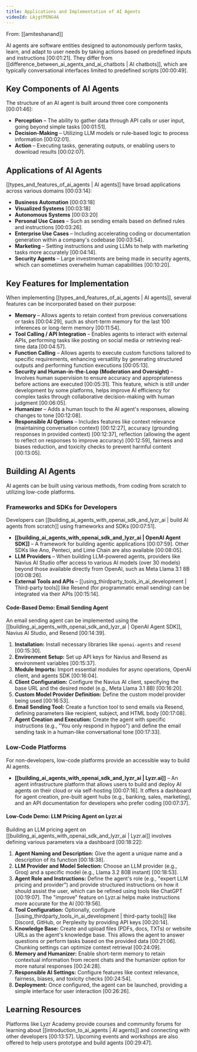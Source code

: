 ```yaml
---
title: Applications and Implementation of AI Agents
videoId: LAjgtPENG4A
---
```


From: [[amiteshanand]] <br/> 

AI agents are software entities designed to autonomously perform tasks, learn, and adapt to user needs by taking actions based on predefined inputs and instructions <a class="yt-timestamp" data-t="00:01:21">[00:01:21]</a>. They differ from [[difference_between_ai_agents_and_ai_chatbots | AI chatbots]], which are typically conversational interfaces limited to predefined scripts <a class="yt-timestamp" data-t="00:00:49">[00:00:49]</a>.

## Key Components of AI Agents
The structure of an AI agent is built around three core components <a class="yt-timestamp" data-t="00:01:46">[00:01:46]</a>:
*   **Perception** – The ability to gather data through API calls or user input, going beyond simple tasks <a class="yt-timestamp" data-t="00:01:51">[00:01:51]</a>.
*   **Decision-Making** – Utilizing LLM models or rule-based logic to process information <a class="yt-timestamp" data-t="00:02:01">[00:02:01]</a>.
*   **Action** – Executing tasks, generating outputs, or enabling users to download results <a class="yt-timestamp" data-t="00:02:07">[00:02:07]</a>.

## Applications of AI Agents
[[types_and_features_of_ai_agents | AI agents]] have broad applications across various domains <a class="yt-timestamp" data-t="00:03:14">[00:03:14]</a>:
*   **Business Automation** <a class="yt-timestamp" data-t="00:03:18">[00:03:18]</a>
*   **Visualized Systems** <a class="yt-timestamp" data-t="00:03:18">[00:03:18]</a>
*   **Autonomous Systems** <a class="yt-timestamp" data-t="00:03:20">[00:03:20]</a>
*   **Personal Use Cases** – Such as sending emails based on defined rules and instructions <a class="yt-timestamp" data-t="00:03:26">[00:03:26]</a>.
*   **Enterprise Use Cases** – Including accelerating coding or documentation generation within a company's codebase <a class="yt-timestamp" data-t="00:03:54">[00:03:54]</a>.
*   **Marketing** – Setting instructions and using LLMs to help with marketing tasks more accurately <a class="yt-timestamp" data-t="00:04:14">[00:04:14]</a>.
*   **Security Agents** – Large investments are being made in security agents, which can sometimes overwhelm human capabilities <a class="yt-timestamp" data-t="00:10:20">[00:10:20]</a>.

## Key Features for Implementation
When implementing [[types_and_features_of_ai_agents | AI agents]], several features can be incorporated based on their purpose:
*   **Memory** – Allows agents to retain context from previous conversations or tasks <a class="yt-timestamp" data-t="00:04:29">[00:04:29]</a>, such as short-term memory for the last 100 inferences or long-term memory <a class="yt-timestamp" data-t="00:11:54">[00:11:54]</a>.
*   **Tool Calling / API Integration** – Enables agents to interact with external APIs, performing tasks like posting on social media or retrieving real-time data <a class="yt-timestamp" data-t="00:04:57">[00:04:57]</a>.
*   **Function Calling** – Allows agents to execute custom functions tailored to specific requirements, enhancing versatility by generating structured outputs and performing function executions <a class="yt-timestamp" data-t="00:05:13">[00:05:13]</a>.
*   **Security and Human-in-the-Loop (Moderation and Oversight)** – Involves human supervision to ensure accuracy and appropriateness before actions are executed <a class="yt-timestamp" data-t="00:05:31">[00:05:31]</a>. This feature, which is still under development by some platforms, helps improve AI efficiency for complex tasks through collaborative decision-making with human judgment <a class="yt-timestamp" data-t="00:06:05">[00:06:05]</a>.
*   **Humanizer** – Adds a human touch to the AI agent's responses, allowing changes to tone <a class="yt-timestamp" data-t="00:12:08">[00:12:08]</a>.
*   **Responsible AI Options** – Includes features like context relevance (maintaining conversation context) <a class="yt-timestamp" data-t="00:12:27">[00:12:27]</a>, accuracy (grounding responses in provided context) <a class="yt-timestamp" data-t="00:12:37">[00:12:37]</a>, reflection (allowing the agent to reflect on responses to improve accuracy) <a class="yt-timestamp" data-t="00:12:59">[00:12:59]</a>, fairness and biases reduction, and toxicity checks to prevent harmful content <a class="yt-timestamp" data-t="00:13:05">[00:13:05]</a>.

## Building AI Agents
AI agents can be built using various methods, from coding from scratch to utilizing low-code platforms.

### Frameworks and SDKs for Developers
Developers can [[building_ai_agents_with_openai_sdk_and_lyzr_ai | build AI agents from scratch]] using frameworks and SDKs <a class="yt-timestamp" data-t="00:07:51">[00:07:51]</a>.
*   **[[building_ai_agents_with_openai_sdk_and_lyzr_ai | OpenAI Agent SDK]]** – A framework for building agentic applications <a class="yt-timestamp" data-t="00:07:59">[00:07:59]</a>. Other SDKs like Ano, Penteci, and Lime Chain are also available <a class="yt-timestamp" data-t="00:08:05">[00:08:05]</a>.
*   **LLM Providers** – When building LLM-powered agents, providers like Navius AI Studio offer access to various AI models (over 30 models) beyond those available directly from OpenAI, such as Meta Llama 3.1 8B <a class="yt-timestamp" data-t="00:08:26">[00:08:26]</a>.
*   **External Tools and APIs** – [[using_thirdparty_tools_in_ai_development | Third-party tools]] like Resend (for programmatic email sending) can be integrated via their APIs <a class="yt-timestamp" data-t="00:15:14">[00:15:14]</a>.

#### Code-Based Demo: Email Sending Agent
An email sending agent can be implemented using the [[building_ai_agents_with_openai_sdk_and_lyzr_ai | OpenAI Agent SDK]], Navius AI Studio, and Resend <a class="yt-timestamp" data-t="00:14:39">[00:14:39]</a>.
1.  **Installation:** Install necessary libraries like `openai-agents` and `resend` <a class="yt-timestamp" data-t="00:15:30">[00:15:30]</a>.
2.  **Environment Setup:** Set up API keys for Navius and Resend as environment variables <a class="yt-timestamp" data-t="00:15:37">[00:15:37]</a>.
3.  **Module Imports:** Import essential modules for async operations, OpenAI client, and agents SDK <a class="yt-timestamp" data-t="00:16:04">[00:16:04]</a>.
4.  **Client Configuration:** Configure the Navius AI client, specifying the base URL and the desired model (e.g., Meta Llama 3.1 8B) <a class="yt-timestamp" data-t="00:16:20">[00:16:20]</a>.
5.  **Custom Model Provider Definition:** Define the custom model provider being used <a class="yt-timestamp" data-t="00:16:53">[00:16:53]</a>.
6.  **Email Sending Tool:** Create a function tool to send emails via Resend, defining parameters like recipient, subject, and HTML body <a class="yt-timestamp" data-t="00:17:08">[00:17:08]</a>.
7.  **Agent Creation and Execution:** Create the agent with specific instructions (e.g., "You only respond in hypoo") and define the email sending task in a human-like conversational tone <a class="yt-timestamp" data-t="00:17:33">[00:17:33]</a>.

### Low-Code Platforms
For non-developers, low-code platforms provide an accessible way to build AI agents.
*   **[[building_ai_agents_with_openai_sdk_and_lyzr_ai | Lyzr.ai]]** – An agent infrastructure platform that allows users to build and deploy AI agents on their cloud or via self-hosting <a class="yt-timestamp" data-t="00:07:16">[00:07:16]</a>. It offers a dashboard for agent creation, pre-built agent hubs (e.g., banking, sales, marketing), and an API documentation for developers who prefer coding <a class="yt-timestamp" data-t="00:07:37">[00:07:37]</a>.

#### Low-Code Demo: LLM Pricing Agent on Lyzr.ai
Building an LLM pricing agent on [[building_ai_agents_with_openai_sdk_and_lyzr_ai | Lyzr.ai]] involves defining various parameters via a dashboard <a class="yt-timestamp" data-t="00:18:22">[00:18:22]</a>:
1.  **Agent Naming and Description:** Give the agent a unique name and a description of its function <a class="yt-timestamp" data-t="00:18:38">[00:18:38]</a>.
2.  **LLM Provider and Model Selection:** Choose an LLM provider (e.g., Groq) and a specific model (e.g., Llama 3.2 80B instant) <a class="yt-timestamp" data-t="00:18:53">[00:18:53]</a>.
3.  **Agent Role and Instructions:** Define the agent's role (e.g., "expert LLM pricing and provider") and provide structured instructions on how it should assist the user, which can be refined using tools like ChatGPT <a class="yt-timestamp" data-t="00:19:07">[00:19:07]</a>. The "improve" feature on Lyzr.ai helps make instructions more accurate for the AI <a class="yt-timestamp" data-t="00:19:56">[00:19:56]</a>.
4.  **Tool Configuration:** Optionally, configure [[using_thirdparty_tools_in_ai_development | third-party tools]] like Discord, GitHub, or Perplexity by providing API keys <a class="yt-timestamp" data-t="00:20:14">[00:20:14]</a>.
5.  **Knowledge Base:** Create and upload files (PDFs, docs, TXTs) or website URLs as the agent's knowledge base. This allows the agent to answer questions or perform tasks based on the provided data <a class="yt-timestamp" data-t="00:21:06">[00:21:06]</a>. Chunking settings can optimize context retrieval <a class="yt-timestamp" data-t="00:24:09">[00:24:09]</a>.
6.  **Memory and Humanizer:** Enable short-term memory to retain contextual information from recent chats and the humanizer option for more natural responses <a class="yt-timestamp" data-t="00:24:28">[00:24:28]</a>.
7.  **Responsible AI Settings:** Configure features like context relevance, fairness, biases, and toxicity checks <a class="yt-timestamp" data-t="00:24:54">[00:24:54]</a>.
8.  **Deployment:** Once configured, the agent can be launched, providing a simple interface for user interaction <a class="yt-timestamp" data-t="00:26:26">[00:26:26]</a>.

## Learning Resources
Platforms like Lyzr Academy provide courses and community forums for learning about [[introduction_to_ai_agents | AI agents]] and connecting with other developers <a class="yt-timestamp" data-t="00:13:57">[00:13:57]</a>. Upcoming events and workshops are also offered to help users prototype and build agents <a class="yt-timestamp" data-t="00:29:47">[00:29:47]</a>.